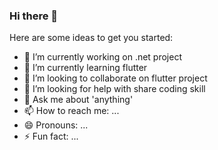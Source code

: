 ### Hi there 👋

Here are some ideas to get you started:

- 🔭 I’m currently working on .net project
- 🌱 I’m currently learning flutter
- 👯 I’m looking to collaborate on flutter project
- 🤔 I’m looking for help with share coding skill
- 💬 Ask me about 'anything' 
- 📫 How to reach me: ...
- 😄 Pronouns: ...
- ⚡ Fun fact: ...


